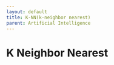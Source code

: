 ```yaml
---
layout: default
title: K-NN(k-neighbor nearest)
parent: Artificial Intelligence
---
```


# K Neighbor Nearest
